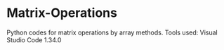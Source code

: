 # Matrix-Operations
Python codes for matrix operations by array methods.
Tools used:
Visual Studio Code 1.34.0
